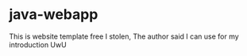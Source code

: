 java-webapp
=======================

This is website template free I stolen, The author said I can use for my introduction UwU
